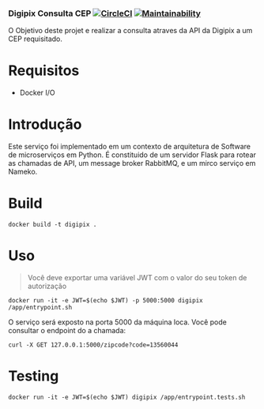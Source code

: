 ### Digipix Consulta CEP [![CircleCI](https://circleci.com/gh/alvaropaco/zipcode-challenge-digipix/tree/master.svg?style=svg)](https://circleci.com/gh/alvaropaco/zipcode-challenge-digipix/tree/master) [![Maintainability](https://api.codeclimate.com/v1/badges/2b563ddda88e6479022c/maintainability)](https://codeclimate.com/github/alvaropaco/zipcode-challenge-digipix/maintainability)

O Objetivo deste projet e realizar a consulta atraves da API da Digipix a um CEP requisitado.

# Requisitos

* Docker I/O

# Introdução

Este serviço foi implementado em um contexto de arquitetura de Software de microserviços em Python. É constituido de um servidor Flask para rotear as chamadas de API, um message broker RabbitMQ, e um mirco serviço em Nameko.

# Build

`docker build -t digipix . `

# Uso

> Você deve exportar uma variável JWT com o valor do seu token de autorização

`docker run -it -e JWT=$(echo $JWT) -p 5000:5000 digipix /app/entrypoint.sh` 

O serviço será exposto na porta 5000 da máquina loca. Você pode consultar o endpoint do a chamada:

`curl -X GET 127.0.0.1:5000/zipcode?code=13560044`


# Testing

`docker run -it -e JWT=$(echo $JWT) digipix /app/entrypoint.tests.sh`
